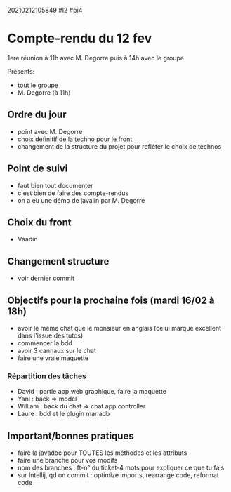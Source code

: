 20210212105849
#l2
#pi4

# Compte-rendu du 12 fev
1ere réunion à 11h avec M. Degorre puis à 14h avec le groupe

Présents:
- tout le groupe
- M. Degorre (à 11h)

## Ordre du jour
- point avec M. Degorre
- choix définitif de la techno pour le front
- changement de la structure du projet pour refléter le choix de technos

## Point de suivi
- faut bien tout documenter
- c'est bien de faire des compte-rendus
- on a eu une démo de javalin par M. Degorre

## Choix du front
- Vaadin

## Changement structure
- voir dernier commit

## Objectifs pour la prochaine fois (mardi 16/02 à 18h)
- avoir le même chat que le monsieur en anglais (celui marqué excellent dans l'issue des tutos)
- commencer la bdd
- avoir 3 cannaux sur le chat
- faire une vraie maquette

### Répartition des tâches
- David : partie app.web graphique, faire la maquette
- Yani : back => model
- William : back du chat => chat app.controller
- Laure : bdd et le plugin mariadb

## Important/bonnes pratiques
- faire la javadoc pour TOUTES les méthodes et les attributs
- faire une branche pour vos modifs
- nom des branches : ft-n° du ticket-4 mots pour expliquer ce que tu fais
- sur Intellij, qd on commit : optimize imports, rearrange code, reformat code